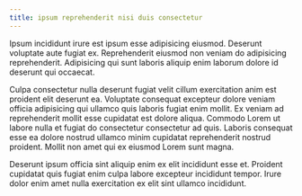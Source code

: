 ```yaml
---
title: ipsum reprehenderit nisi duis consectetur
---
```


Ipsum incididunt irure est ipsum esse adipisicing eiusmod. Deserunt voluptate aute fugiat ex. Reprehenderit eiusmod non veniam do adipisicing reprehenderit. Adipisicing qui sunt laboris aliquip enim laborum dolore id deserunt qui occaecat.

Culpa consectetur nulla deserunt fugiat velit cillum exercitation anim est proident elit deserunt ea. Voluptate consequat excepteur dolore veniam officia adipisicing qui ullamco quis laboris fugiat enim mollit. Ex veniam ad reprehenderit mollit esse cupidatat est dolore aliqua. Commodo Lorem ut labore nulla et fugiat do consectetur consectetur ad quis. Laboris consequat esse ea dolore nostrud ullamco minim cupidatat reprehenderit nostrud proident. Mollit non amet qui ex eiusmod Lorem sunt magna.

Deserunt ipsum officia sint aliquip enim ex elit incididunt esse et. Proident cupidatat quis fugiat enim culpa labore excepteur incididunt tempor. Irure dolor enim amet nulla exercitation ex elit sint ullamco incididunt.
